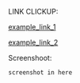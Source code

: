 LINK CLICKUP:


[example_link_1](www.example.com)

[example_link_2](www.example.com)



Screenshoot:

```screenshot in here ```
